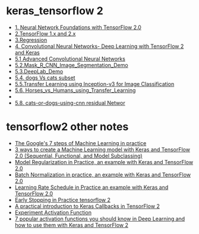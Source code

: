# keras_tensorflow 2
+ [1. Neural Network Foundations
with TensorFlow 2.0](https://github.com/alinemati45/keras_tensorflow_2/blob/main/Deep%20Learning%20with%20TensorFlow%202%20and%20Keras%20CH1.ipynb)
+ [2.TensorFlow 1.x and 2.x](https://github.com/alinemati45/keras_tensorflow_2/blob/main/Deep%20Learning%20with%20TensorFlow%202%20and%20Keras%20CH2.ipynb)
+ [3.Regression](https://github.com/alinemati45/keras_tensorflow_2/blob/main/Deep%20Learning%20with%20TensorFlow%202%20and%20Keras%20CH3%20-%20Regression.ipynb)
+ [4. Convolutional Neural Networks- Deep Learning with TensorFlow 2 and Keras](https://github.com/alinemati45/keras_tensorflow_2/blob/main/4.%20Convolutional%20Neural%20Networks-%20Deep%20Learning%20with%20TensorFlow%202%20and%20Keras%20.ipynb)
+ [5.1 Advanced Convolutional Neural Networks](https://github.com/alinemati45/keras_tensorflow_2/blob/main/5.1%20Advanced%20Convolutional%20Neural%20Networks.ipynb)
+ [5.2.Mask_R_CNN_Image_Segmentation_Demo](https://github.com/alinemati45/keras_tensorflow_2/blob/main/5.2.Mask_R_CNN_Image_Segmentation_Demo.ipynb)
+ [5.3.DeepLab_Demo](https://github.com/alinemati45/keras_tensorflow_2/blob/main/5.3.DeepLab_Demo.ipynb)
+ [5.4. dogs Vs cats subset](https://github.com/alinemati45/keras_tensorflow_2/blob/main/5.4.dogsVcats_subset.ipynb)
+ [5.5.Transfer Learning using Inception-v3 for Image Classification](https://github.com/alinemati45/keras_tensorflow_2/blob/main/5.5.Transfer%20Learning%20using%20Inception-v3%20for%20Image%20Classification.ipynb)
+ [5.6. Horses_vs_Humans_using_Transfer_Learning](https://github.com/alinemati45/keras_tensorflow_2/blob/main/5.6.%20Horses_vs_Humans_using_Transfer_Learning.ipynb)
+ []()
+ [5.8. cats-or-dogs-using-cnn residual Networ](https://github.com/alinemati45/keras_tensorflow_2/blob/main/5.8.%20cats-or-dogs-using-cnn%20residual%20Network.ipynb)


# tensorflow2 other notes
+ [The Google's 7 steps of Machine Learning in practice](https://github.com/alinemati45/keras_tensorflow_2/blob/main/The%20Google's%207%20steps%20of%20Machine%20Learning%20in%20practice%20.ipynb)
+  [3 ways to create a Machine Learning model with Keras and TensorFlow 2.0 (Sequential, Functional, and Model Subclassing)](https://github.com/alinemati45/keras_tensorflow_2/blob/main/Deep%20Learning%20with%20TensorFlow%202%20and%20Keras%20CH2.ipynb) 
+  [Model Regularization in Practice, an example with Keras and TensorFlow 2.0](https://github.com/alinemati45/keras_tensorflow_2/blob/main/Model%20Regularization%20in%20Practice%2C%20an%20example%20with%20Keras%20and%20TensorFlow%202.0.ipynb)
+  [Batch Normalization in practice, an example with Keras and TensorFlow 2.0](https://github.com/alinemati45/keras_tensorflow_2/blob/main/%20Batch%20Normalization%20in%20practice%2C%20an%20example%20with%20Keras%20and%20TensorFlow%202.0.ipynb)
+  [Learning Rate Schedule in Practice an example with Keras and TensorFlow 2.0](https://github.com/alinemati45/keras_tensorflow_2/blob/main/Learning%20Rate%20Schedule%20in%20Practice%20an%20example%20with%20Keras%20and%20TensorFlow%202.0.ipynb)
+  [Early Stopping in Practice tensorflow 2](https://github.com/alinemati45/keras_tensorflow_2/blob/main/Early%20Stopping%20in%20Practice%20tensorflow%202.ipynb)
+  [A practical introduction to Keras Callbacks in TensorFlow 2](https://github.com/alinemati45/keras_tensorflow_2/blob/main/A%20practical%20introduction%20to%20Keras%20Callbacks%20in%20TensorFlow%202.ipynb)
+  [Experiment Activation Function](https://github.com/alinemati45/keras_tensorflow_2/blob/main/Experiment_Activation_Functions.ipynb)
+  [7 popular activation functions you should know in Deep Learning and how to use them with Keras and TensorFlow 2](https://github.com/alinemati45/keras_tensorflow_2/blob/main/7%20popular%20activation%20functions%20you%20should%20know%20in%20Deep%20Learning%20and%20how%20to%20use%20them%20with%20Keras%20and%20TensorFlow%202.ipynb)
